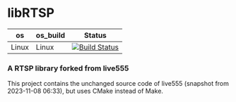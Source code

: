 # libRTSP
| os | os_build | Status |
|---|---|---|
| Linux | Linux | [![Build Status](https://dev.azure.com/bjoernstresing/bjoernstresing/_apis/build/status%2FTereius.libRTSP?repoName=Tereius%2FlibRTSP&branchName=master)](https://dev.azure.com/bjoernstresing/bjoernstresing/_build/latest?definitionId=27&repoName=Tereius%2FlibRTSP&branchName=master) |

### A RTSP library forked from live555

This project contains the unchanged source code of live555 (snapshot from 2023-11-08 06:33), but uses CMake instead of Make.
